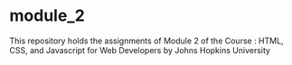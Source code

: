 # module_2
This repository holds the assignments of Module 2 of the Course : HTML, CSS, and Javascript for Web Developers by Johns Hopkins University
